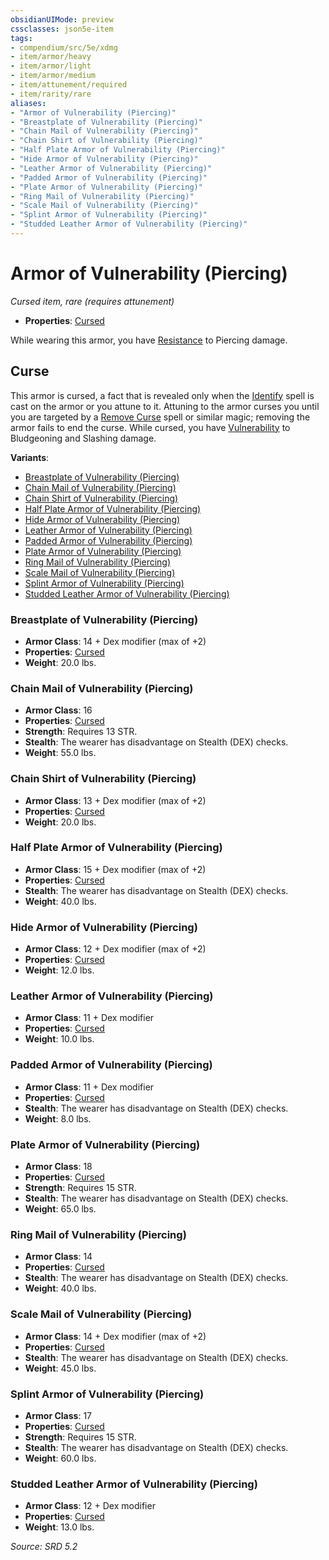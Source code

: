 ```yaml
---
obsidianUIMode: preview
cssclasses: json5e-item
tags:
- compendium/src/5e/xdmg
- item/armor/heavy
- item/armor/light
- item/armor/medium
- item/attunement/required
- item/rarity/rare
aliases: 
- "Armor of Vulnerability (Piercing)"
- "Breastplate of Vulnerability (Piercing)"
- "Chain Mail of Vulnerability (Piercing)"
- "Chain Shirt of Vulnerability (Piercing)"
- "Half Plate Armor of Vulnerability (Piercing)"
- "Hide Armor of Vulnerability (Piercing)"
- "Leather Armor of Vulnerability (Piercing)"
- "Padded Armor of Vulnerability (Piercing)"
- "Plate Armor of Vulnerability (Piercing)"
- "Ring Mail of Vulnerability (Piercing)"
- "Scale Mail of Vulnerability (Piercing)"
- "Splint Armor of Vulnerability (Piercing)"
- "Studded Leather Armor of Vulnerability (Piercing)"
---
```

# Armor of Vulnerability (Piercing)
*Cursed item, rare (requires attunement)*  

- **Properties**: [Cursed](rules/item-properties.md#Cursed%20Items)

While wearing this armor, you have [Resistance](Mechanics/z_Templates/dm/rules/variant-rules/resistance-xphb.md) to Piercing damage.

## Curse

This armor is cursed, a fact that is revealed only when the [Identify](identify-xphb.md) spell is cast on the armor or you attune to it. Attuning to the armor curses you until you are targeted by a [Remove Curse](remove-curse-xphb.md) spell or similar magic; removing the armor fails to end the curse. While cursed, you have [Vulnerability](vulnerability-xphb.md) to Bludgeoning and Slashing damage.

**Variants**:
- [Breastplate of Vulnerability (Piercing)](#Breastplate%20of%20Vulnerability%20(Piercing))
- [Chain Mail of Vulnerability (Piercing)](#Chain%20Mail%20of%20Vulnerability%20(Piercing))
- [Chain Shirt of Vulnerability (Piercing)](#Chain%20Shirt%20of%20Vulnerability%20(Piercing))
- [Half Plate Armor of Vulnerability (Piercing)](#Half%20Plate%20Armor%20of%20Vulnerability%20(Piercing))
- [Hide Armor of Vulnerability (Piercing)](#Hide%20Armor%20of%20Vulnerability%20(Piercing))
- [Leather Armor of Vulnerability (Piercing)](#Leather%20Armor%20of%20Vulnerability%20(Piercing))
- [Padded Armor of Vulnerability (Piercing)](#Padded%20Armor%20of%20Vulnerability%20(Piercing))
- [Plate Armor of Vulnerability (Piercing)](#Plate%20Armor%20of%20Vulnerability%20(Piercing))
- [Ring Mail of Vulnerability (Piercing)](#Ring%20Mail%20of%20Vulnerability%20(Piercing))
- [Scale Mail of Vulnerability (Piercing)](#Scale%20Mail%20of%20Vulnerability%20(Piercing))
- [Splint Armor of Vulnerability (Piercing)](#Splint%20Armor%20of%20Vulnerability%20(Piercing))
- [Studded Leather Armor of Vulnerability (Piercing)](#Studded%20Leather%20Armor%20of%20Vulnerability%20(Piercing))

### Breastplate of Vulnerability (Piercing)

- **Armor Class**: 14 + Dex modifier (max of +2)
- **Properties**: [Cursed](rules/item-properties.md#Cursed%20Items)
- **Weight**: 20.0 lbs.

### Chain Mail of Vulnerability (Piercing)

- **Armor Class**: 16
- **Properties**: [Cursed](rules/item-properties.md#Cursed%20Items)
- **Strength**: Requires 13 STR.
- **Stealth**: The wearer has disadvantage on Stealth (DEX) checks.
- **Weight**: 55.0 lbs.

### Chain Shirt of Vulnerability (Piercing)

- **Armor Class**: 13 + Dex modifier (max of +2)
- **Properties**: [Cursed](rules/item-properties.md#Cursed%20Items)
- **Weight**: 20.0 lbs.

### Half Plate Armor of Vulnerability (Piercing)

- **Armor Class**: 15 + Dex modifier (max of +2)
- **Properties**: [Cursed](rules/item-properties.md#Cursed%20Items)
- **Stealth**: The wearer has disadvantage on Stealth (DEX) checks.
- **Weight**: 40.0 lbs.

### Hide Armor of Vulnerability (Piercing)

- **Armor Class**: 12 + Dex modifier (max of +2)
- **Properties**: [Cursed](rules/item-properties.md#Cursed%20Items)
- **Weight**: 12.0 lbs.

### Leather Armor of Vulnerability (Piercing)

- **Armor Class**: 11 + Dex modifier
- **Properties**: [Cursed](rules/item-properties.md#Cursed%20Items)
- **Weight**: 10.0 lbs.

### Padded Armor of Vulnerability (Piercing)

- **Armor Class**: 11 + Dex modifier
- **Properties**: [Cursed](rules/item-properties.md#Cursed%20Items)
- **Stealth**: The wearer has disadvantage on Stealth (DEX) checks.
- **Weight**: 8.0 lbs.

### Plate Armor of Vulnerability (Piercing)

- **Armor Class**: 18
- **Properties**: [Cursed](rules/item-properties.md#Cursed%20Items)
- **Strength**: Requires 15 STR.
- **Stealth**: The wearer has disadvantage on Stealth (DEX) checks.
- **Weight**: 65.0 lbs.

### Ring Mail of Vulnerability (Piercing)

- **Armor Class**: 14
- **Properties**: [Cursed](rules/item-properties.md#Cursed%20Items)
- **Stealth**: The wearer has disadvantage on Stealth (DEX) checks.
- **Weight**: 40.0 lbs.

### Scale Mail of Vulnerability (Piercing)

- **Armor Class**: 14 + Dex modifier (max of +2)
- **Properties**: [Cursed](rules/item-properties.md#Cursed%20Items)
- **Stealth**: The wearer has disadvantage on Stealth (DEX) checks.
- **Weight**: 45.0 lbs.

### Splint Armor of Vulnerability (Piercing)

- **Armor Class**: 17
- **Properties**: [Cursed](rules/item-properties.md#Cursed%20Items)
- **Strength**: Requires 15 STR.
- **Stealth**: The wearer has disadvantage on Stealth (DEX) checks.
- **Weight**: 60.0 lbs.

### Studded Leather Armor of Vulnerability (Piercing)

- **Armor Class**: 12 + Dex modifier
- **Properties**: [Cursed](rules/item-properties.md#Cursed%20Items)
- **Weight**: 13.0 lbs.


*Source: SRD 5.2*